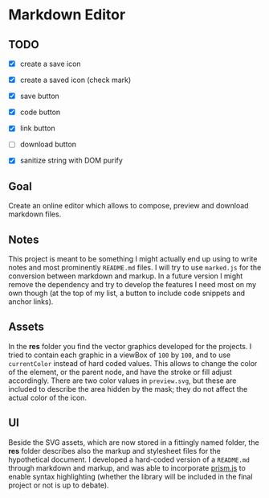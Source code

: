 # Markdown Editor

<!-- ## [Live Demo]() -->

## TODO

-   [x] create a save icon

-   [x] create a saved icon (check mark)

-   [x] save button

-   [x] code button

-   [x] link button

-   [ ] download button

-   [x] sanitize string with DOM purify

## Goal

Create an online editor which allows to compose, preview and download markdown files.

## Notes

This project is meant to be something I might actually end up using to write notes and most prominently `README.md` files. I will try to use `marked.js` for the conversion between markdown and markup. In a future version I might remove the dependency and try to develop the features I need most on my own though (at the top of my list, a button to include code snippets and anchor links).

## Assets

In the **res** folder you find the vector graphics developed for the projects. I tried to contain each graphic in a viewBox of `100` by `100`, and to use `currentColor` instead of hard coded values. This allows to change the color of the element, or the parent node, and have the stroke or fill adjust accordingly. There are two color values in `preview.svg`, but these are included to describe the area hidden by the mask; they do not affect the actual color of the icon.

## UI

Beside the SVG assets, which are now stored in a fittingly named folder, the **res** folder describes also the markup and stylesheet files for the hypothetical document. I developed a hard-coded version of a `README.md` through markdown and markup, and was able to incorporate [prism.js](https://prismjs.com) to enable syntax highlighting (whether the library will be included in the final project or not is up to debate).
